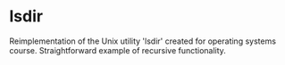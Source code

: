 # lsdir
Reimplementation of the Unix utility 'lsdir' created for operating systems course.  Straightforward example of recursive functionality.

